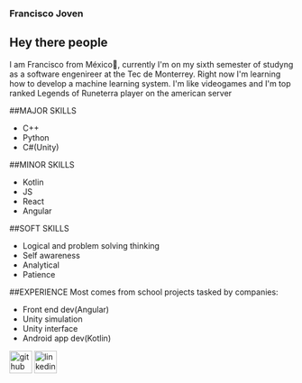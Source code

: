 ### Francisco Joven

## Hey there people 

I am Francisco from México🌮, currently I'm on my sixth semester of studyng as a software engenireer at the Tec de Monterrey. Right now I'm learning how to develop a machine learning system. I'm like videogames and I'm top ranked Legends of Runeterra player on the american server

##MAJOR SKILLS
- C++
- Python
- C#(Unity)

##MINOR SKILLS
- Kotlin
- JS
- React
- Angular

##SOFT SKILLS
- Logical and problem solving thinking
- Self awareness
- Analytical
- Patience

##EXPERIENCE
Most comes from school projects tasked by companies:
- Front end dev(Angular)
- Unity simulation
- Unity interface
- Android app dev(Kotlin)

[<img src='https://cdn.jsdelivr.net/npm/simple-icons@3.0.1/icons/github.svg' alt='github' height='40'>](https://github.com/Mrjojosa)              [<img src='https://cdn.jsdelivr.net/npm/simple-icons@3.0.1/icons/linkedin.svg' alt='linkedin' height='40'>](https://linkedin.com/in/francisco-joven)    

